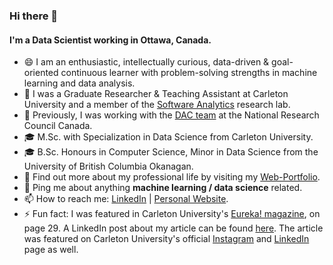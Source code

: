 ### Hi there 👋
  
#### I'm a Data Scientist working in Ottawa, Canada.
<!-- - 🔭 I’m currently working on ... !-->

- 😄 I am an enthusiastic, intellectually curious, data-driven & goal-oriented continuous learner with problem-solving strengths in machine learning and data analysis.
- 🏫 I was a Graduate Researcher & Teaching Assistant at Carleton University and a member of the [Software Analytics](http://olgabaysal.com/students.html) research lab.
- 🏢 Previously, I was working with the [DAC team](https://nrc.canada.ca/en/research-development/nrc-facilities/data-analytics-centre-research-facility) at the National Research Council Canada.
- 🎓 M.Sc. with Specialization in Data Science from Carleton University.
- 🎓 B.Sc. Honours in Computer Science, Minor in Data Science from the University of British Columbia Okanagan.
- 🤖 Find out more about my professional life by visiting my [Web-Portfolio](https://norberte.github.io/#learning).
- 💬 Ping me about anything **machine learning / data science** related.
- 📫 How to reach me: [LinkedIn](https://www.linkedin.com/in/norbert-eke-196842bb/) | [Personal Website](https://norberte.github.io/).
- ⚡ Fun fact: I was featured in Carleton University's [Eureka! magazine](https://online.flipbuilder.com/bftp/zxnl/mobile/index.html#p=1), on page 29. A LinkedIn post about my article can be found [here](https://www.linkedin.com/posts/norbert-eke-196842bb_internship-students-research-activity-6593304459705745408-zx34/). The article was featured on Carleton University's official [Instagram](https://www.instagram.com/p/B8JcJhNnZOd/?utm_source=ig_web_button_share_sheet) and [LinkedIn](https://www.linkedin.com/posts/carletonscience_internship-students-research-activity-6593589241903742977-fksr/) page as well.
